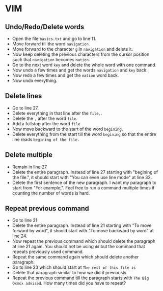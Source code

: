 # VIM

## Undo/Redo/Delete words

- Open the file `basics.txt` and go to line 11.
- Move forward till the word `navigation`.
- Move forward to the character `g` in `navigation` and delete it.
- Now keep deleting the previous characters from the cursor position such that
  `navigation` becomes `nation`.
- Go to the next word `key` and delete the whole word with one command.
- Now undo a few times and get the words `navigation` and `key` back.
- Now redo a few times and get the `nation` word back.
- Now undo everything.

## Delete lines

- Go to line 27.
- Delete everything in that line after the `file,`.
- Delete the `,` after the word `file`.
- Add a fullstop after the word `file`
- Now move backward to the start of the word `begining`.
- Delete everything from the start till the word `begining` so that the entire
  line reads `begining of the file.`

## Delete multiple

- Remain in line 27.
- Delete the entire paragraph. Instead of line 27 starting with "begining of the
  file.", it should start with "You can even use line mode" at line 32.
- Delete the first sentence of the new paragraph. I want my paragraph to start
  from "For example,". Feel free to run a command multiple times if counting the
  number of words is hard.

## Repeat previous command

- Go to line 21
- Delete the entire paragraph. Instead of line 21 starting with "To move forward
  by word", it should start with "To move backward by word" at line 24.
- Now repeat the previous command which should delete the paragraph at line 21
  again. You should not be using `dd` but the command that repeats previously
  used command.
- Repeat the same command again which should delete another paragraph.
- Go to line 23 which should start at `The rest of this file is`
- Delete that paragraph similar to how we did it previously.
- Repeat the previous command till the paragraph starts with `The Big Oxmox
  advised`. How many times did you have to repeat?
